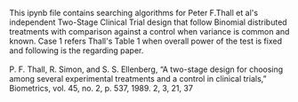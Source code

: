 This ipynb file contains searching algorithms for Peter F.Thall et al's independent Two-Stage Clinical Trial design that follow Binomial distributed treatments with comparison against a control when variance is common and known. Case 1 refers Thall's Table 1 when overall power of the test is fixed and following is the regarding paper.
<br><br>
 P. F. Thall, R. Simon, and S. S. Ellenberg, “A two-stage design for choosing among several experimental treatments and a control in clinical trials,” Biometrics, vol. 45, no. 2, p. 537, 1989. 2, 3, 21, 37
